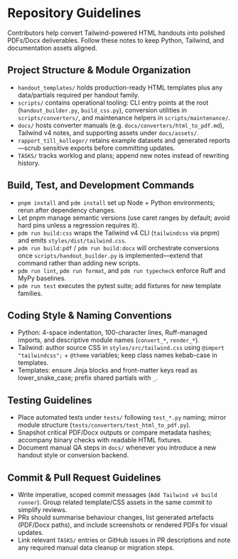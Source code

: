 # Repository Guidelines
Contributors help convert Tailwind-powered HTML handouts into polished PDFs/Docx deliverables. Follow these notes to keep Python, Tailwind, and documentation assets aligned.

## Project Structure & Module Organization
- `handout_templates/` holds production-ready HTML templates plus any data/partials required per handout family.
- `scripts/` contains operational tooling: CLI entry points at the root (`handout_builder.py`, `build_css.py`), conversion utilities in `scripts/converters/`, and maintenance helpers in `scripts/maintenance/`.
- `docs/` hosts converter manuals (e.g. `docs/converters/html_to_pdf.md`), Tailwind v4 notes, and supporting assets under `docs/assets/`.
- `rapport_till_kollegor/` retains example datasets and generated reports—scrub sensitive exports before committing updates.
- `TASKS/` tracks worklog and plans; append new notes instead of rewriting history.

## Build, Test, and Development Commands
- `pnpm install` and `pdm install` set up Node + Python environments; rerun after dependency changes.
- Let pnpm manage semantic versions (use caret ranges by default; avoid hard pins unless a regression requires it).
- `pdm run build:css` wraps the Tailwind v4 CLI (`tailwindcss` via pnpm) and emits `styles/dist/tailwind.css`.
- `pdm run build:pdf` / `pdm run build:docx` will orchestrate conversions once `scripts/handout_builder.py` is implemented—extend that command rather than adding new scripts.
- `pdm run lint`, `pdm run format`, and `pdm run typecheck` enforce Ruff and MyPy baselines.
- `pdm run test` executes the pytest suite; add fixtures for new template families.

## Coding Style & Naming Conventions
- Python: 4-space indentation, 100-character lines, Ruff-managed imports, and descriptive module names (`convert_*`, `render_*`).
- Tailwind: author source CSS in `styles/src/tailwind.css` using `@import "tailwindcss";` + `@theme` variables; keep class names kebab-case in templates.
- Templates: ensure Jinja blocks and front-matter keys read as lower_snake_case; prefix shared partials with `_`.

## Testing Guidelines
- Place automated tests under `tests/` following `test_*.py` naming; mirror module structure (`tests/converters/test_html_to_pdf.py`).
- Snapshot critical PDF/Docx outputs or compare metadata hashes; accompany binary checks with readable HTML fixtures.
- Document manual QA steps in `docs/` whenever you introduce a new handout style or conversion backend.

## Commit & Pull Request Guidelines
- Write imperative, scoped commit messages (`Add Tailwind v4 build runner`). Group related template/CSS assets in the same commit to simplify reviews.
- PRs should summarise behaviour changes, list generated artefacts (PDF/Docx paths), and include screenshots or rendered PDFs for visual updates.
- Link relevant `TASKS/` entries or GitHub issues in PR descriptions and note any required manual data cleanup or migration steps.
